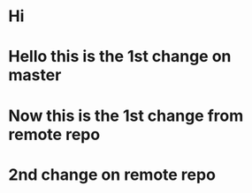 # Hi

# Hello this is the 1st change on master

# Now this is the 1st change from remote repo

# 2nd change on remote repo

